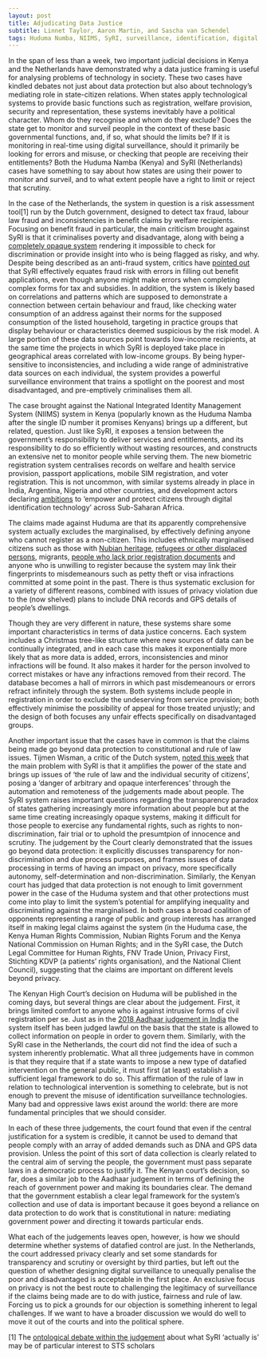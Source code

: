 ```yaml
---
layout: post
title: Adjudicating Data Justice 
subtitle: Linnet Taylor, Aaron Martin, and Sascha van Schendel
tags: Huduma Numba, NIIMS, SyRI, surveillance, identification, digital welfare, data justice, data protection
---
```

In the span of less than a week, two important judicial decisions in Kenya and the Netherlands have demonstrated why a data justice framing is useful for analysing problems of technology in society. These two cases have kindled debates not just about data protection but also about technology’s mediating role in state-citizen relations. When states apply technological systems to provide basic functions such as registration, welfare provision, security and representation, these systems inevitably have a political character. Whom do they recognise and whom do they exclude? Does the state get to monitor and surveil people in the context of these basic governmental functions, and, if so, what should the limits be? If it is monitoring in real-time using digital surveillance, should it primarily be looking for errors and misuse, or checking that people are receiving their entitlements? Both the Huduma Namba (Kenya) and SyRI (Netherlands) cases have something to say about how states are using their power to monitor and surveil, and to what extent people have a right to limit or reject that scrutiny.

In the case of the Netherlands, the system in question is a risk assessment tool[1] run by the Dutch government, designed to detect tax fraud, labour law fraud and inconsistencies in benefit claims by welfare recipients. Focusing on benefit fraud in particular, the main criticism brought against SyRI is that it criminalises poverty and disadvantage, along with being a [completely opaque system](https://link.springer.com/chapter/10.1007/978-94-6265-279-8_12) rendering it impossible to check for discrimination or provide insight into who is being flagged as risky, and why. Despite being described as an anti-fraud system, critics have [pointed out](https://www.asser.nl/about-the-institute/asser-today/interview-curtailing-the-surveillance-state-anticipating-the-syri-case-judgment/) that SyRI effectively equates fraud risk with errors in filling out benefit applications, even though anyone might make errors when completing complex forms for tax and subsidies. In addition, the system is likely based on correlations and patterns which are supposed to demonstrate a connection between certain behaviour and fraud, like checking water consumption of an address against their norms for the supposed consumption of the listed household, targeting in practice groups that display behaviour or characteristics deemed suspicious by the risk model. A large portion of these data sources point towards low-income recipients, at the same time the projects in which SyRI is deployed take place in geographical areas correlated with low-income groups. By being hyper-sensitive to inconsistencies, and including a wide range of administrative data sources on each individual, the system provides a powerful surveillance environment that trains a spotlight on the poorest and most disadvantaged, and pre-emptively criminalises them all.

The case brought against the National Integrated Identity Management System (NIIMS) system in Kenya (popularly known as the Huduma Namba after the single ID number it promises Kenyans) brings up a different, but related, question. Just like SyRI, it exposes a tension between the government’s responsibility to deliver services and entitlements, and its responsibility to do so efficiently without wasting resources, and constructs an extensive net to monitor people while serving them. The new biometric registration system centralises records on welfare and health service provision, passport applications, mobile SIM registration, and voter registration. This is not uncommon, with similar systems already in place in India, Argentina, Nigeria and other countries, and development actors declaring [ambitions](https://www.csis.org/events/digital-identity-and-future-africas-digital-economy) to ‘empower and protect citizens through digital identification technology’ across Sub-Saharan Africa.

The claims made against Huduma are that its apparently comprehensive system actually excludes the marginalised, by effectively defining anyone who cannot register as a non-citizen. This includes ethnically marginalised citizens such as those with [Nubian heritage](https://www.the-star.co.ke/counties/nairobi/2019-05-15-why-some-nubians-risk-missing-out-on-huduma-namba/), [refugees or other displaced persons](https://www.the-star.co.ke/counties/rift-valley/2019-04-20-idps-left-out-in-huduma-namba-registration-for-lack-title-deeds/), migrants, [people who lack prior registration documents](https://www.nytimes.com/2020/01/28/world/africa/kenya-biometric-id.html) and anyone who is unwilling to register because the system may link their fingerprints to misdemeanours such as petty theft or visa infractions committed at some point in the past. There is thus systematic exclusion for a variety of different reasons, combined with issues of privacy violation due to the (now shelved) plans to include DNA records and GPS details of  people’s dwellings. 

Though they are very different in nature, these systems share some important characteristics in terms of data justice concerns. Each system includes a Christmas tree-like structure where new sources of data can be continually integrated, and in each case this makes it exponentially more likely that as more data is added, errors, inconsistencies and minor infractions will be found. It also makes it harder for the person involved to correct mistakes or have any infractions removed from their record. The database becomes a hall of mirrors in which past misdemeanours or errors refract infinitely through the system. Both systems include people in registration in order to exclude the undeserving from service provision; both effectively minimise the possibility of appeal for those treated unjustly; and the design of both focuses any unfair effects specifically on disadvantaged groups.

Another important issue that the cases have in common is that the claims being made go beyond data protection to constitutional and rule of law issues. Tijmen Wisman, a critic of the Dutch system, [noted this week](https://www.asser.nl/about-the-institute/asser-today/interview-curtailing-the-surveillance-state-anticipating-the-syri-case-judgment/) that the main problem with SyRI is that it amplifies the power of the state and brings up issues of ‘the rule of law and the individual security of citizens’, posing a ‘danger of arbitrary and opaque interferences’ through the automation and remoteness of the judgements made about people. The SyRI system raises important questions regarding the transparency paradox of states gathering increasingly more information about people but at the same time creating increasingly opaque systems, making it difficult for those people to exercise any fundamental rights, such as rights to non-discrimination, fair trial or to uphold the presumtpion of innocence and scrutiny. The judgement by the Court clearly demonstrated that the issues go beyond data protection: it explicitly discusses transparency for non-discrimination and due process purposes, and frames issues of data processing in terms of having an impact on privacy, more specifically autonomy, self-determination and non-discrimination. Similarly, the Kenyan court has judged that data protection is not enough to limit government power in the case of the Huduma system and that other protections must come into play to limit the system’s potential for amplifying inequality and discriminating against the marginalised. In both cases a broad coalition of opponents representing a range of public and group interests has arranged itself in making legal claims against the system (in the Huduma case, the Kenya Human Rights Commission, Nubian Rights Forum and the Kenya National Commission on Human Rights; and in the SyRI case, the Dutch Legal Committee for Human Rights, FNV Trade Union, Privacy First, Stichting KDVP (a patients’ rights organisation), and the National Client Council), suggesting that the claims are important on different levels beyond privacy.

The Kenyan High Court’s decision on Huduma will be published in the coming days, but several things are clear about the judgement. First, it brings limited comfort to anyone who is against intrusive forms of civil registration per se. Just as in the [2018 Aadhaar judgement in India](https://globaldatajustice.org/2018-09-26-aadhaar-judgement/) the system itself has been judged lawful on the basis that the state is allowed to collect information on people in order to govern them. Similarly, with the SyRI case in the Netherlands, the court did not find the idea of such a system inherently problematic. What all three judgements have in common is that they require that if a state wants to impose a new type of datafied intervention on the general public, it must first (at least) establish a sufficient legal framework to do so. This affirmation of the rule of law in relation to technological intervention is something to celebrate, but is not enough to prevent the misuse of identification surveillance technologies. Many bad and oppressive laws exist around the world: there are more fundamental principles that we should consider.

In each of these three judgements, the court found that even if the central justification for a system is credible, it cannot be used to demand that people comply with an array of added demands such as DNA and GPS data provision. Unless the point of this sort of data collection is clearly related to the central aim of serving the people, the government must pass separate laws in a democratic process to justify it. The Kenyan court’s decision, so far, does a similar job to the Aadhaar judgement in terms of defining the reach of government power and making its boundaries clear. The demand that the government establish a clear legal framework for the system’s collection and use of data is important because it goes beyond a reliance on data protection to do work that is constitutional in nature: mediating government power and directing it towards particular ends.

What each of the judgements leaves open, however, is how we should determine whether systems of datafied control are just. In the Netherlands, the court addressed privacy clearly and set some standards for transparency and scrutiny or oversight by third parties, but left out the question of whether designing digital surveillance to unequally penalise the poor and disadvantaged is acceptable in the first place. An exclusive focus on privacy is not the best route to challenging the legitimacy of surveillance if the claims being made are to do with justice, fairness and rule of law. Forcing us to pick a grounds for our objection is something inherent to legal challenges. If we want to have a broader discussion we would do well to move it out of the courts and into the political sphere.

[1] The [ontological debate within the judgement](https://twitter.com/SaschaSchendel/status/1225095219919585280) about what SyRI ‘actually is’ may be of particular interest to STS scholars
